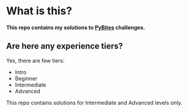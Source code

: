 # What is this?

**This repo contains my solutions to [PyBites](https://codechalleng.es) challenges.**

## Are here any experience tiers?

Yes, there are few tiers:
- Intro
- Beginner
- Intermediate
- Advanced

This repo contains solutions for Intermediate and Advanced levels only.

